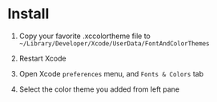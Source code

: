 # Install
1. Copy your favorite .xccolortheme file to
`~/Library/Developer/Xcode/UserData/FontAndColorThemes`

2. Restart Xcode

3. Open Xcode `preferences` menu, and `Fonts & Colors` tab

4. Select the color theme you added from left pane